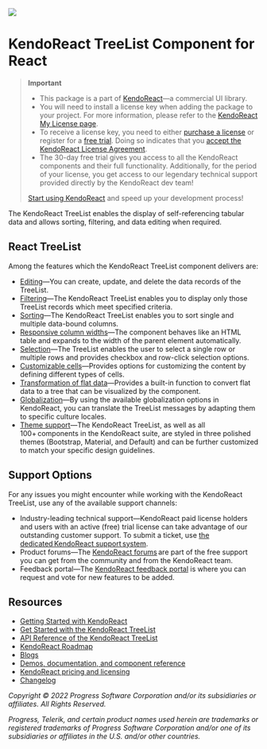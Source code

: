 <a href="https://www.telerik.com/kendo-react-ui/?utm_medium=referral&utm_source=npm&utm_campaign=kendo-ui-react-trial-npm-treelist&utm_content=banner" target="_blank">
<img src="https://www.telerik.com/kendo-react-ui/npm-banner.svg">
</a>

# KendoReact TreeList Component for React

> **Important**
> * This package is а part of [KendoReact](https://www.telerik.com/kendo-react-ui/?utm_medium=referral&utm_source=npm&utm_campaign=kendo-ui-react-trial-npm-treelist)&mdash;a commercial UI library.
> * You will need to install a license key when adding the package to your project. For more information, please refer to the [KendoReact My License page](https://www.telerik.com/kendo-react-ui/my-license/?utm_medium=referral&utm_source=npm&utm_campaign=kendo-ui-react-trial-npm-treelist).
> * To receive a license key, you need to either [purchase a license](https://www.telerik.com/kendo-react-ui/pricing/?utm_medium=referral&utm_source=npm&utm_campaign=kendo-ui-react-trial-npm-treelist) or register for a [free trial](https://www.telerik.com/try/kendo-react-ui?utm_medium=referral&utm_source=npm&utm_campaign=kendo-ui-react-trial-npm-treelist). Doing so indicates that you [accept the KendoReact License Agreement](https://www.telerik.com/purchase/license-agreement/progress-kendoreact?utm_medium=referral&utm_source=npm&utm_campaign=kendo-ui-react-trial-npm-treelist).
> * The 30-day free trial gives you access to all the KendoReact components and their full functionality. Additionally, for the period of your license, you get access to our legendary technical support provided directly by the KendoReact dev team!
>
> [Start using KendoReact](https://www.telerik.com/try/kendo-react-ui?utm_medium=referral&utm_source=npm&utm_campaign=kendo-ui-react-trial-npm-treelist) and speed up your development process!

The KendoReact TreeList enables the display of self-referencing tabular data and allows sorting, filtering, and data editing when required.

## React TreeList

Among the features which the KendoReact TreeList component delivers are:

* [Editing](https://www.telerik.com/kendo-react-ui/components/treelist/editing/?utm_medium=referral&utm_source=npm&utm_campaign=kendo-ui-react-trial-npm-treelist)&mdash;You can create, update, and delete the data records of the TreeList.
* [Filtering](https://www.telerik.com/kendo-react-ui/components/treelist/filtering/?utm_medium=referral&utm_source=npm&utm_campaign=kendo-ui-react-trial-npm-treelist)&mdash;The KendoReact TreeList enables you to display only those TreeList records which meet specified criteria.
* [Sorting](https://www.telerik.com/kendo-react-ui/components/treelist/sorting/?utm_medium=referral&utm_source=npm&utm_campaign=kendo-ui-react-trial-npm-treelist)&mdash;The KendoReact TreeList enables you to sort single and multiple data-bound columns.
* [Responsive column widths](https://www.telerik.com/kendo-react-ui/components/treelist/column-widths/?utm_medium=referral&utm_source=npm&utm_campaign=kendo-ui-react-trial-npm-treelist)&mdash;The component behaves like an HTML table and expands to the width of the parent element automatically.
* [Selection](https://www.telerik.com/kendo-react-ui/components/treelist/selection/?utm_medium=referral&utm_source=npm&utm_campaign=kendo-ui-react-trial-npm-treelist)&mdash;The TreeList enables the user to select a single row or multiple rows and provides checkbox and row-click selection options.
* [Customizable cells](https://www.telerik.com/kendo-react-ui/components/treelist/cells/?utm_medium=referral&utm_source=npm&utm_campaign=kendo-ui-react-trial-npm-treelist)&mdash;Provides options for customizing the content by defining different types of cells.
* [Transformation of flat data](https://www.telerik.com/kendo-react-ui/components/treelist/flat-data/?utm_medium=referral&utm_source=npm&utm_campaign=kendo-ui-react-trial-npm-treelist)&mdash;Provides a built-in function to convert flat data to a tree that can be visualized by the component.
* [Globalization](https://www.telerik.com/kendo-react-ui/components/treelist/globalization/?utm_medium=referral&utm_source=npm&utm_campaign=kendo-ui-react-trial-npm-treelist)&mdash;By using the available globalization options in KendoReact, you can translate the TreeList messages by adapting them to specific culture locales.
* [Theme support](https://www.telerik.com/kendo-react-ui/components/styling/?utm_medium=referral&utm_source=npm&utm_campaign=kendo-ui-react-trial-npm-treelist)&mdash;The KendoReact TreeList, as well as all 100+ components in the KendoReact suite, are styled in three polished themes (Bootstrap, Material, and Default) and can be further customized to match your specific design guidelines.

## Support Options

For any issues you might encounter while working with the KendoReact TreeList, use any of the available support channels:

* Industry-leading technical support&mdash;KendoReact paid license holders and users with an active (free) trial license can take advantage of our outstanding customer support. To submit a ticket, use [the dedicated KendoReact support system](https://www.telerik.com/account/support-tickets?utm_medium=referral&utm_source=npm&utm_campaign=kendo-ui-react-trial-npm-treelist).
* Product forums&mdash;The [KendoReact forums](https://www.telerik.com/forums/kendo-ui-react?utm_medium=referral&utm_source=npm&utm_campaign=kendo-ui-react-trial-npm-treelist) are part of the free support you can get from the community and from the KendoReact team.
* Feedback portal&mdash;The [KendoReact feedback portal](https://feedback.telerik.com/kendo-react-ui?utm_medium=referral&utm_source=npm&utm_campaign=kendo-ui-react-trial-npm-treelist) is where you can request and vote for new features to be added.

## Resources

* [Getting Started with KendoReact](https://www.telerik.com/kendo-react-ui/getting-started/?utm_medium=referral&utm_source=npm&utm_campaign=kendo-ui-react-trial-npm-treelist)
* [Get Started with the KendoReact TreeList](https://www.telerik.com/kendo-react-ui/components/treelist/?utm_medium=referral&utm_source=npm&utm_campaign=kendo-ui-react-trial-npm-treelist)
* [API Reference of the KendoReact TreeList](https://www.telerik.com/kendo-react-ui/components/treelist/api/TreeListProps/?utm_medium=referral&utm_source=npm&utm_campaign=kendo-ui-react-trial-npm-treelist)
* [KendoReact Roadmap](https://www.telerik.com/support/whats-new/kendo-react-ui/roadmap?utm_medium=referral&utm_source=npm&utm_campaign=kendo-ui-react-trial-npm-treelist)
* [Blogs](https://www.telerik.com/blogs/tag/kendoreact?utm_medium=referral&utm_source=npm&utm_campaign=kendo-ui-react-trial-npm-treelist)
* [Demos, documentation, and component reference](https://www.telerik.com/kendo-react-ui/components/?utm_medium=referral&utm_source=npm&utm_campaign=kendo-ui-react-trial-npm-treelist)
* [KendoReact pricing and licensing](https://www.telerik.com/kendo-react-ui/pricing/?utm_medium=referral&utm_source=npm&utm_campaign=kendo-ui-react-trial-npm-treelist)
* [Changelog](https://www.telerik.com/kendo-react-ui/components/changelogs/ui-for-react/?utm_medium=referral&utm_source=npm&utm_campaign=kendo-ui-react-trial-npm-treelist)

*Copyright © 2022 Progress Software Corporation and/or its subsidiaries or affiliates. All Rights Reserved.*

*Progress, Telerik, and certain product names used herein are trademarks or registered trademarks of Progress Software Corporation and/or one of its subsidiaries or affiliates in the U.S. and/or other countries.*
